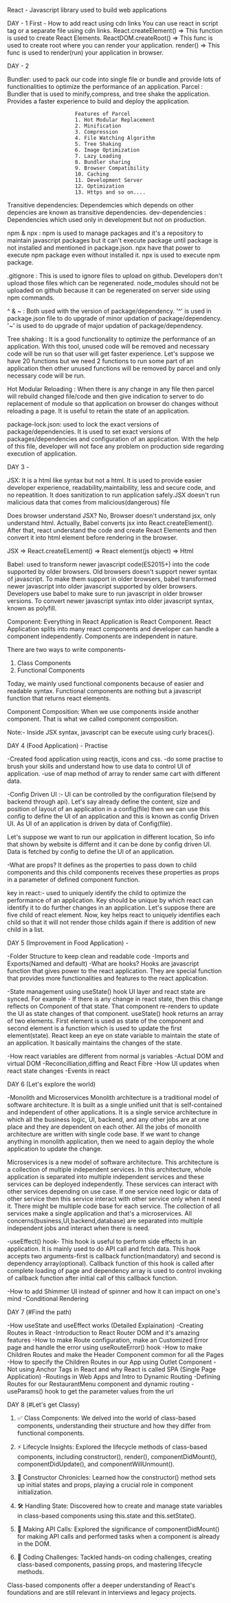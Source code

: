 React - Javascript library used to build web applications

DAY - 1
First - How to add react using cdn links
You can use react in script tag or a separate file using cdn links.
React.createElement() => This function is used to create React Elements.
ReactDOM.createRoot() => This func is used to create root where you can render your application.
render() => This func is used to render(run) your application in browser.

DAY - 2

Bundler: used to pack our code into single file or bundle and provide lots of functionalities to optimize the performance of an application.
Parcel : Bundler that is used to minify,compress, and tree shake the application. Provides a faster experience to build and deploy the application.

                          Features of Parcel
                          1. Hot Modular Replacement
                          2. Minification
                          3. Compression
                          4. File Watching Algorithm
                          5. Tree Shaking
                          6. Image Optimization
                          7. Lazy Loading
                          8. Bundler sharing
                          9. Browser Compatibility
                          10. Caching
                          11. Development Server
                          12. Optimization
                          13. Https and so on....

Transitive dependencies: Dependemcies which depends on other depencies are known as transitive dependencies.
dev-dependencies : Dependencies which used only in development but not on production.

npm & npx : npm is used to manage packages and it's a repository to maintain javascript packages but it can't execute package until package is not installed and mentioned in package.json.
npx have that power to execute npm package even without installed it. npx is used to execute npm package.

.gitignore : This is used to ignore files to upload on github. Developers don't upload those files which can be regenerated. node_modules should not be uploaded on github because it can be regenerated on server side using npm commands.

^ & ~ : Both used with the version of package/dependency. '^' is used in package.json file to do upgrade of minor updation of package/dependency. '~' is used to do upgrade of major updation of package/dependency.

Tree shaking : It is a good functionality to optimize the performance of an application. With this tool, unused code will be removed and necessary code will be run so that user will get faster experience. Let's suppose we have 20 functions but we need 2 functions to run some part of an application then other unused functions will be removed by parcel and only necessary code will be run.

Hot Modular Reloading : When there is any change in any file then parcel will rebuild changed file/code and then give indication to server to do replacement of module so that application on browser do changes without reloading a page. It is useful to retain the state of an application.

package-lock.json: used to lock the exact versions of package/dependencies. It is used to set exact versions of packages/dependencies and configuration of an application. With the help of this file, developer will not face any problem on production side regarding execution of application.

DAY 3 -

JSX: It is a html like syntax but not a html. It is used to provide easier developer experience, readability,maintaibility, less and secure code, and no repeatition. It does sanitization to run application safely.JSX doesn't run malicious data that comes from malicious(dangerous) file

Does browser understand JSX?
No, Browser doesn't understand jsx, only understand html.
Actually, Babel converts jsx into React.createElement(). After that, react understand the code and create React Elements and then convert it into html element before rendering in the browser.

JSX => React.createELement() => React element(js object) => Html

Babel: used to transform newer javascript code(ES2015+) into the code supported by older browsers. Old browsers doesn't support newer syntax of javascript. To make them support in older browsers, babel transformed newer javascript into older javascript supported by older browsers. Developers use babel to make sure to run javascript in older browser versions.
To convert newer javascript syntax into older javascript syntax, known as polyfill.

Component: Everything in React Application is React Component. React Application splits into many react components and developer can handle a component independently. Components are independent in nature.

There are two ways to write components-

1. Class Components
2. Functional Components

Today, we mainly used functional components because of easier and readable syntax. Functional components are nothing but a javascript function that returns react elements.

Component Composition: When we use components inside another component. That is what we called component composition.

Note:- Inside JSX syntax, javascript can be execute using curly braces{}.

DAY 4 (Food Application) - Practise

-Created food application using reactjs, icons and css.
-do some practise to brush your skills and understand how to use data to control UI of application.
-use of map method of array to render same cart with different data.

-Config Driven UI :- UI can be controlled by the configuration file(send by backend through api). Let's say already define the content, size and position of layout of an application in a config(file) then we can use this config to define the UI of an application and this is known as config Driven UI. As UI of an application is driven by data of Config(file).

Let's suppose we want to run our application in different location, So info that shown by website is differnt and it can be done by config driven UI. Data is fetched by config to define the UI of an application.

-What are props?
It defines as the properties to pass down to child components and this child components receives these properties as props in a parameter of defined component function.

key in react:-
used to uniquely identify the child to optimize the performance of an application.
Key should be unique by which react can identify it to do further changes in an application.
Let's suppose there are five child of react element. Now, key helps react to uniquely identifies each child so that it will not render those childs again if there is addition of new child in a list.

DAY 5 (Improvement in Food Application) -

-Folder Structure to keep clean and readable code
-Imports and Exports(Named and default)
-What are hooks?
Hooks are javascript function that gives power to the react application. They are special function that provides more functionalities and features to the react application.

-State management using useState() hook
UI layer and react state are synced. For example - If there is any change in react state, then this change reflects on Component of that state. That component re-renders to update the UI as state changes of that component.
useState() hook returns an array of two elements. First element is used as state of the component and second element is a function which is used to update the first element(state). React keep an eye on state variable to maintain the state of an application. It basically maintains the changes of the state.

-How react variables are different from normal js variables
-Actual DOM and virtual DOM
-Reconcilliation,diffing and React Fibre
-How UI updates when react state changes
-Events in react

DAY 6 (Let's explore the world)

-Monolith and Microservices
Monolith architecture is a traditional model of software architecture. It is built as a single unified unit that is self-contained and independent of other applications. It is a single service architecture in which all the business logic, UI, backend, and any other jobs are at one place and they are dependent on each other. All the jobs of monolith architecture are written with single code base. If we want to change anything in monolith application, then we need to again deploy the whole application to update the change.

Microservices is a new model of software architecture. This architecture is a collection of multiple independent services.
In this architecture, whole application is separated into multiple independent services and these services can be deployed independently. These services can interact with other services depending on use case. If one service need logic or data of other service then this service interact with other service only when it need it. There might be multiple code base for each service. The collection of all services make a single application and that's a microservices. All concerns(business,UI,backend,database) are separated into multiple independent jobs and interact when there is need.

-useEffect() hook-
This hook is useful to perform side effects in an application. It is mainly used to do API call and fetch data.
This hook accepts two arguments-first is callback function(mandatory) and second is dependency array(optional).
Callback function of this hook is called after complete loading of page and dependency array is used to control invoking of callback function after initial call of this callback function.

-How to add Shimmer UI instead of spinner and how it can impact on one's mind
-Conditional Rendering

DAY 7 (#Find the path)

-How useState and useEffect works (Detailed Explaination)
-Creating Routes in React
-Introduction to React Router DOM and it's amazing features
-How to make Route configuration, make an Customized Error page and handle the error using useRouteError() hook
-How to make Children Routes and make the Header Component common for all the Pages
-How to specify the Children Routes in our App using Outlet Component
-Not using Anchor Tags in React and why React is called SPA (Single Page Application)
-Routings in Web Apps and Intro to Dynamic Routing
-Defining Routes for our RestaurantMenu component and dynamic routing
-useParams() hook to get the parameter values from the url

DAY 8 (#Let's get Classy)

1. ✅ Class Components: We delved into the world of class-based components, understanding their structure and how they differ from functional components.

2. ⚡ Lifecycle Insights: Explored the lifecycle methods of class-based components, including constructor(), render(), componentDidMount(), componentDidUpdate(), and componentWillUnmount().

3. 🔄 Constructor Chronicles: Learned how the constructor() method sets up initial states and props, playing a crucial role in component initialization.

4. 🛠️ Handling State: Discovered how to create and manage state variables in class-based components using this.state and this.setState().

5. 📡 Making API Calls: Explored the significance of componentDidMount() for making API calls and performed tasks when a component is already in the DOM.

6. 🚧 Coding Challenges: Tackled hands-on coding challenges, creating class-based components, passing props, and mastering lifecycle methods.

Class-based components offer a deeper understanding of React's foundations and are still relevant in interviews and legacy projects.
